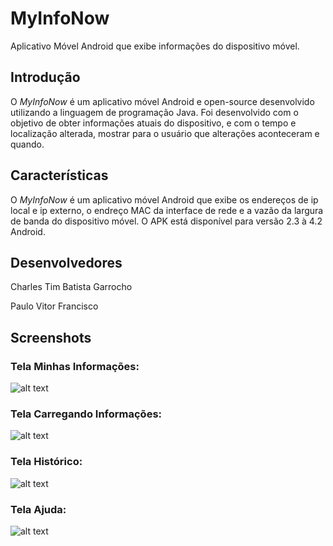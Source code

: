MyInfoNow
===========
Aplicativo Móvel Android que exibe informações do dispositivo móvel.

## Introdução #
O _MyInfoNow_ é um aplicativo móvel Android e open-source desenvolvido utilizando a linguagem de programação Java. Foi desenvolvido com o objetivo de obter informações atuais do dispositivo, e com o tempo e localização alterada, mostrar para o usuário que alterações aconteceram e quando.

## Características #
O _MyInfoNow_ é um aplicativo móvel Android que exibe os endereços de ip local e ip externo, o endreço MAC da interface de rede e a vazão da largura de banda do dispositivo móvel. O APK está disponível para versão 2.3 à 4.2 Android.

## Desenvolvedores #
Charles Tim Batista Garrocho

Paulo Vitor Francisco

## Screenshots #
### Tela Minhas Informações:

![alt text](https://raw.github.com/CharlesGarrocho/MyInfoNow/master/samples/tela_minhas_informacoes.png "Tela Minhas Informações")

### Tela Carregando Informações:

![alt text](https://raw.github.com/CharlesGarrocho/MyInfoNow/master/samples/tela_carregando_informacoes.png "Tela Carregando Informações")

### Tela Histórico:

![alt text](https://raw.github.com/CharlesGarrocho/MyInfoNow/master/samples/tela_historico.png "Tela Histórico")

### Tela Ajuda:

![alt text](https://raw.github.com/CharlesGarrocho/MyInfoNow/master/samples/tela_ajuda.png "Tela Ajuda")
